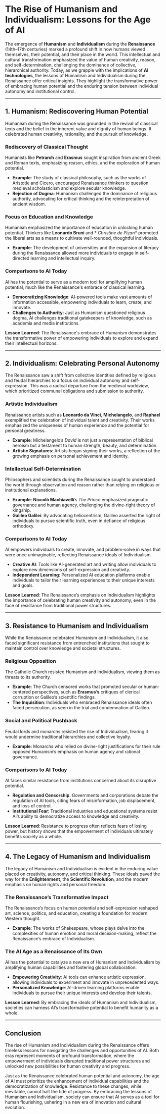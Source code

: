 # The Rise of Humanism and Individualism: Lessons for the Age of AI

The emergence of **Humanism** and **Individualism** during the **Renaissance** (14th–17th centuries) marked a profound
shift in how humans viewed themselves, their potential, and their place in the world. This intellectual and cultural
transformation emphasized the value of human creativity, reason, and self-determination, challenging the dominance of
collective, hierarchical authority. Today, as we grapple with the implications of **AI technologies**, the lessons of
Humanism and Individualism during the Renaissance offer critical insights. They highlight the transformative power of
embracing human potential and the enduring tension between individual autonomy and institutional control.

---

## 1. Humanism: Rediscovering Human Potential

Humanism during the Renaissance was grounded in the revival of classical texts and the belief in the inherent value and
dignity of human beings. It celebrated human creativity, rationality, and the pursuit of knowledge.

### Rediscovery of Classical Thought

Humanists like **Petrarch** and **Erasmus** sought inspiration from ancient Greek and Roman texts, emphasizing reason,
ethics, and the exploration of human potential.

- **Example**: The study of classical philosophy, such as the works of Aristotle and Cicero, encouraged Renaissance
  thinkers to question medieval scholasticism and explore secular knowledge.
- **Rejection of Dogma**: Humanism challenged the dominance of religious authority, advocating for critical thinking and
  the reinterpretation of ancient wisdom.

### Focus on Education and Knowledge

Humanism emphasized the importance of education in unlocking human potential. Thinkers like **Leonardo Bruni** and *
*Christine de Pizan** promoted the liberal arts as a means to cultivate well-rounded, thoughtful individuals.

- **Example**: The development of universities and the expansion of literacy during the Renaissance allowed more
  individuals to engage in self-directed learning and intellectual inquiry.

### Comparisons to AI Today

AI has the potential to serve as a modern tool for amplifying human potential, much like the Renaissance's embrace of
classical learning.

- **Democratizing Knowledge**: AI-powered tools make vast amounts of information accessible, empowering individuals to
  learn, create, and innovate.
- **Challenges to Authority**: Just as Humanism questioned religious dogma, AI challenges traditional gatekeepers of
  knowledge, such as academia and media institutions.

**Lesson Learned**: The Renaissance's embrace of Humanism demonstrates the transformative power of empowering
individuals to explore and expand their intellectual horizons.

---

## 2. Individualism: Celebrating Personal Autonomy

The Renaissance saw a shift from collective identities defined by religious and feudal hierarchies to a focus on
individual autonomy and self-expression. This was a radical departure from the medieval worldview, which prioritized
communal obligations and submission to authority.

### Artistic Individualism

Renaissance artists such as **Leonardo da Vinci**, **Michelangelo**, and **Raphael** exemplified the celebration of
individual talent and creativity. Their works emphasized the uniqueness of human experience and the potential for
personal greatness.

- **Example**: Michelangelo’s *David* is not just a representation of biblical heroism but a testament to human
  strength, beauty, and determination.
- **Artistic Signatures**: Artists began signing their works, a reflection of the growing emphasis on personal
  achievement and identity.

### Intellectual Self-Determination

Philosophers and scientists during the Renaissance sought to understand the world through observation and reason rather
than relying on religious or institutional explanations.

- **Example**: **Niccolò Machiavelli**’s *The Prince* emphasized pragmatic governance and human agency, challenging the
  divine-right theory of kingship.
- **Galileo Galilei**: By advocating heliocentrism, Galileo asserted the right of individuals to pursue scientific
  truth, even in defiance of religious orthodoxy.

### Comparisons to AI Today

AI empowers individuals to create, innovate, and problem-solve in ways that were once unimaginable, reflecting
Renaissance ideals of Individualism.

- **Creative AI**: Tools like AI-generated art and writing allow individuals to explore new dimensions of
  self-expression and creativity.
- **Independent Learning**: Personalized AI education platforms enable individuals to tailor their learning experiences
  to their unique interests and goals.

**Lesson Learned**: The Renaissance’s emphasis on Individualism highlights the importance of celebrating human
creativity and autonomy, even in the face of resistance from traditional power structures.

---

## 3. Resistance to Humanism and Individualism

While the Renaissance celebrated Humanism and Individualism, it also faced significant resistance from entrenched
institutions that sought to maintain control over knowledge and societal structures.

### Religious Opposition

The Catholic Church resisted Humanism and Individualism, viewing them as threats to its authority.

- **Example**: The Church censored works that promoted secular or human-centered perspectives, such as **Erasmus’s**
  critiques of clerical corruption or Galileo’s scientific findings.
- **The Inquisition**: Individuals who embraced Renaissance ideals often faced persecution, as seen in the trial and
  condemnation of Galileo.

### Social and Political Pushback

Feudal lords and monarchs resisted the rise of Individualism, fearing it would undermine traditional hierarchies and
collective loyalty.

- **Example**: Monarchs who relied on divine-right justifications for their rule opposed Humanism’s emphasis on human
  agency and rational governance.

### Comparisons to AI Today

AI faces similar resistance from institutions concerned about its disruptive potential.

- **Regulation and Censorship**: Governments and corporations debate the regulation of AI tools, citing fears of
  misinformation, job displacement, and loss of control.
- **Institutional Fear**: Traditional industries and educational systems resist AI’s ability to democratize access to
  knowledge and creativity.

**Lesson Learned**: Resistance to progress often reflects fears of losing power, but history shows that the empowerment
of individuals ultimately benefits society as a whole.

---

## 4. The Legacy of Humanism and Individualism

The legacy of Humanism and Individualism is evident in the enduring value placed on creativity, autonomy, and critical
thinking. These ideals paved the way for the **Enlightenment**, the **Scientific Revolution**, and the modern emphasis
on human rights and personal freedom.

### The Renaissance’s Transformative Impact

The Renaissance’s focus on human potential and self-expression reshaped art, science, politics, and education, creating
a foundation for modern Western thought.

- **Example**: The works of Shakespeare, whose plays delve into the complexities of human emotion and moral
  decision-making, reflect the Renaissance’s embrace of Individualism.

### The AI Age as a Renaissance of Its Own

AI has the potential to catalyze a new era of Humanism and Individualism by amplifying human capabilities and fostering
global collaboration.

- **Empowering Creativity**: AI tools can enhance artistic expression, allowing individuals to experiment and innovate
  in unprecedented ways.
- **Personalized Knowledge**: AI-driven learning platforms enable individuals to pursue their unique interests and
  develop their talents.

**Lesson Learned**: By embracing the ideals of Humanism and Individualism, societies can harness AI’s transformative
potential to benefit humanity as a whole.

---

## Conclusion

The rise of Humanism and Individualism during the Renaissance offers timeless lessons for navigating the challenges and
opportunities of AI. Both eras represent moments of profound transformation, where the empowerment of individuals
disrupted traditional power structures and unlocked new possibilities for human creativity and progress.

Just as the Renaissance celebrated human potential and autonomy, the age of AI must prioritize the enhancement of
individual capabilities and the democratization of knowledge. Resistance to these changes, while inevitable, cannot halt
the tide of progress. By embracing the lessons of Humanism and Individualism, society can ensure that AI serves as a
tool for human flourishing, ushering in a new era of innovation and cultural evolution.
